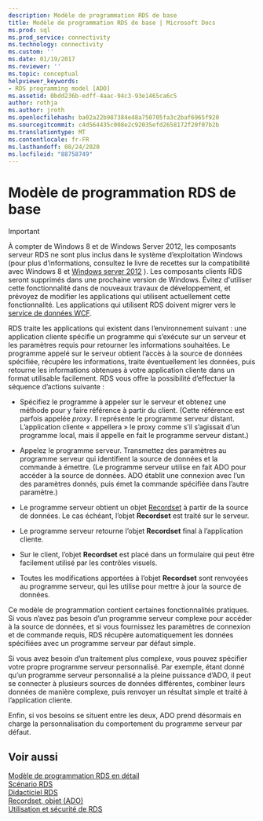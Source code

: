 ```yaml
---
description: Modèle de programmation RDS de base
title: Modèle de programmation RDS de base | Microsoft Docs
ms.prod: sql
ms.prod_service: connectivity
ms.technology: connectivity
ms.custom: ''
ms.date: 01/19/2017
ms.reviewer: ''
ms.topic: conceptual
helpviewer_keywords:
- RDS programming model [ADO]
ms.assetid: 0bdd236b-edff-4aac-94c3-93e1465ca6c5
author: rothja
ms.author: jroth
ms.openlocfilehash: ba02a22b987384e48a750705fa3c2baf6965f920
ms.sourcegitcommit: c4d564435c008e2c92035efd2658172f20f07b2b
ms.translationtype: MT
ms.contentlocale: fr-FR
ms.lasthandoff: 08/24/2020
ms.locfileid: "88758749"
---
```

# <a name="basic-rds-programming-model"></a>Modèle de programmation RDS de base
> [!IMPORTANT]
>  À compter de Windows 8 et de Windows Server 2012, les composants serveur RDS ne sont plus inclus dans le système d’exploitation Windows (pour plus d’informations, consultez le livre de recettes sur la compatibilité avec Windows 8 et [Windows server 2012](https://www.microsoft.com/download/details.aspx?id=27416) ). Les composants clients RDS seront supprimés dans une prochaine version de Windows. Évitez d'utiliser cette fonctionnalité dans de nouveaux travaux de développement, et prévoyez de modifier les applications qui utilisent actuellement cette fonctionnalité. Les applications qui utilisent RDS doivent migrer vers le [service de données WCF](https://go.microsoft.com/fwlink/?LinkId=199565).  
  
 RDS traite les applications qui existent dans l’environnement suivant : une application cliente spécifie un programme qui s’exécute sur un serveur et les paramètres requis pour retourner les informations souhaitées. Le programme appelé sur le serveur obtient l’accès à la source de données spécifiée, récupère les informations, traite éventuellement les données, puis retourne les informations obtenues à votre application cliente dans un format utilisable facilement. RDS vous offre la possibilité d’effectuer la séquence d’actions suivante :  
  
-   Spécifiez le programme à appeler sur le serveur et obtenez une méthode pour y faire référence à partir du client. (Cette référence est parfois appelée *proxy*. Il représente le programme serveur distant. L’application cliente « appellera » le proxy comme s’il s’agissait d’un programme local, mais il appelle en fait le programme serveur distant.)  
  
-   Appelez le programme serveur. Transmettez des paramètres au programme serveur qui identifient la source de données et la commande à émettre. (Le programme serveur utilise en fait ADO pour accéder à la source de données. ADO établit une connexion avec l’un des paramètres donnés, puis émet la commande spécifiée dans l’autre paramètre.)  
  
-   Le programme serveur obtient un objet [Recordset](../../reference/ado-api/recordset-object-ado.md) à partir de la source de données. Le cas échéant, l’objet **Recordset** est traité sur le serveur.  
  
-   Le programme serveur retourne l’objet **Recordset** final à l’application cliente.  
  
-   Sur le client, l’objet **Recordset** est placé dans un formulaire qui peut être facilement utilisé par les contrôles visuels.  
  
-   Toutes les modifications apportées à l’objet **Recordset** sont renvoyées au programme serveur, qui les utilise pour mettre à jour la source de données.  
  
 Ce modèle de programmation contient certaines fonctionnalités pratiques. Si vous n’avez pas besoin d’un programme serveur complexe pour accéder à la source de données, et si vous fournissez les paramètres de connexion et de commande requis, RDS récupère automatiquement les données spécifiées avec un programme serveur par défaut simple.  
  
 Si vous avez besoin d’un traitement plus complexe, vous pouvez spécifier votre propre programme serveur personnalisé. Par exemple, étant donné qu’un programme serveur personnalisé a la pleine puissance d’ADO, il peut se connecter à plusieurs sources de données différentes, combiner leurs données de manière complexe, puis renvoyer un résultat simple et traité à l’application cliente.  
  
 Enfin, si vos besoins se situent entre les deux, ADO prend désormais en charge la personnalisation du comportement du programme serveur par défaut.  
  
## <a name="see-also"></a>Voir aussi  
 [Modèle de programmation RDS en détail](./rds-programming-model-in-detail.md)   
 [Scénario RDS](./rds-scenario.md)   
 [Didacticiel RDS](./rds-tutorial.md)   
 [Recordset, objet (ADO)](../../reference/ado-api/recordset-object-ado.md)   
 [Utilisation et sécurité de RDS](./rds-usage-and-security.md)